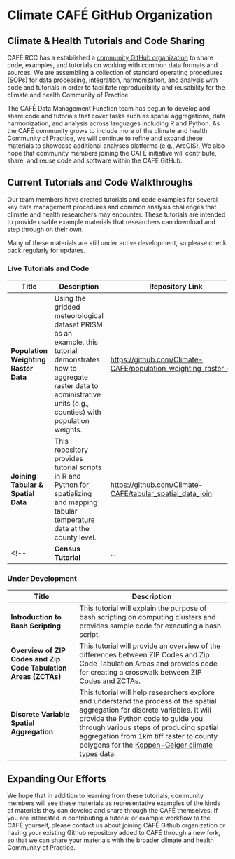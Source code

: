 # Climate CAFÉ GitHub Organization

## Climate & Health Tutorials and Code Sharing

CAFÉ RCC has a established a [community GitHub organization](https://github.com/Climate-CAFE) to share code, examples, and tutorials on working with common data formats and sources. We are assembling a collection of standard operating procedures (SOPs) for data processing, integration, harmonization, and analysis with code and tutorials in order to facilitate reproducibility and reusability for the climate and health Community of Practice.  

The CAFÉ Data Management Function team has begun to develop and share code and tutorials that cover tasks such as spatial aggregations, data harmonization, and analysis across languages including R and Python. As the CAFÉ community grows to include more of the climate and health Community of Practice, we will continue to refine and expand these materials to showcase additional analyses platforms (e.g., ArcGIS). We also hope that community members joining the CAFÉ initiative will contribute, share, and reuse code and software within the CAFÉ GitHub.

## Current Tutorials and Code Walkthroughs

Our team members have created tutorials and code examples for several key data management procedures and common analysis challenges that climate and health researchers may encounter. These tutorials are intended to provide usable example materials that researchers can download and step through on their own.

Many of these materials are still under active development, so please check back regularly for updates.

### Live Tutorials and Code

| Title | Description | Repository Link |
| --- | --- | --- |
| **Population Weighting Raster Data** | Using the gridded meteorological dataset PRISM as an example, this tutorial demonstrates how to aggregate raster data to administrative units (e.g., counties) with population weights. | https://github.com/Climate-CAFE/population_weighting_raster_data |
| **Joining Tabular & Spatial Data** | This repository provides tutorial scripts in R and Python for spatializing and mapping tabular temperature data at the county level. | https://github.com/Climate-CAFE/tabular_spatial_data_join |
<!-- | **Census Tutorial** | ... | https://github.com/Climate-CAFE/census_tutorial | -->

### Under Development

| Title | Description |
| --- | --- |
| **Introduction to Bash Scripting** | This tutorial will explain the purpose of bash scripting on computing clusters and provides sample code for executing a bash script. |
| **Overview of ZIP Codes and Zip Code Tabulation Areas (ZCTAs)** | This tutorial will provide an overview of the differences between ZIP Codes and Zip Code Tabulation Areas and provides code for creating a crosswalk between ZIP Codes and ZCTAs. |
| **Discrete Variable Spatial Aggregation** | This tutorial will help researchers explore and understand the process of the spatial aggregation for discrete variables. It will provide the Python code to guide you through various steps of producing spatial aggregation from 1km tiff raster to county polygons for the [Koppen-Geiger climate types](https://www.nature.com/articles/sdata2018214) data. |

## Expanding Our Efforts

We hope that in addition to learning from these tutorials, community members will see these materials as representative examples of the kinds of materials they can develop and share through the CAFÉ themselves. If you are interested in contributing a tutorial or example workflow to the CAFÉ yourself, please contact us about joining CAFÉ Github organization or having your existing Github repository added to CAFÉ through a new fork, so that we can share your materials with the broader climate and health Community of Practice.